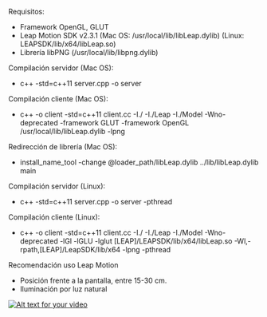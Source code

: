 Requisitos:
- Framework OpenGL, GLUT
- Leap Motion SDK v2.3.1 (Mac OS: /usr/local/lib/libLeap.dylib) (Linux: LEAPSDK/lib/x64/libLeap.so)
- Librería libPNG (/usr/local/lib/libpng.dylib)

Compilación servidor (Mac OS):
- c++ -std=c++11 server.cpp -o server

Compilación cliente (Mac OS):
- c++ -o client -std=c++11 client.cc -I./ -I./Leap -I./Model -Wno-deprecated -framework GLUT -framework OpenGL /usr/local/lib/libLeap.dylib -lpng

Redirección de librería (Mac OS):
- install_name_tool -change @loader_path/libLeap.dylib ../lib/libLeap.dylib main

Compilación servidor (Linux):
- c++ -std=c++11 server.cpp -o server -pthread

Compilación cliente (Linux):
- c++ -o client -std=c++11 client.cc -I./ -I./Leap -I./Model -Wno-deprecated -lGl -lGLU -lglut [LEAP]/LEAPSDK/lib/x64/libLeap.so -Wl,-rpath,[LEAP]/LeapSDK/lib/x64 -lpng -pthread

Recomendación uso Leap Motion
- Posición frente a la pantalla, entre 15-30 cm.
- Iluminación por luz natural

[![Alt text for your video](https://github.com/Wil12Fred/InteraccionHumanoComputador/blob/master/previus.png)](https://youtu.be/I3TlLthCp1Q)
